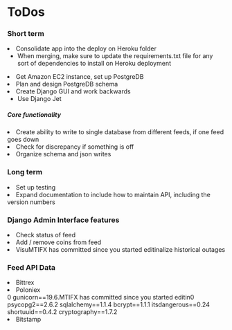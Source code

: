 <H1> ToDos </H1>

<H3> Short term </H3>

<li> Consolidate app into the deploy on Heroku folder
    <ul> <li> When merging, make sure to update the requirements.txt file for any sort of dependencies to install on Heroku deployment </li> </ul> </li>
  
<li> Get Amazon EC2 instance, set up PostgreDB </li>
<li> Plan and design PostgreDB schema </li>
<li> Create Django GUI and work backwards 
<ul> <li> Use Django Jet </li> </ul> </li>

<H5> Core functionality </H5>
<li> Create ability to write to single database from different feeds, if one feed goes down </li>
<li> Check for discrepancy if something is off </li>
<li> Organize schema and json writes </li>


<H3> Long term </H3> 
<li> Set up testing </li>
<li> Expand documentation to include how to maintain API, including the version numbers </li>


<H3> Django Admin Interface features </H3>
<li> Check status of feed </li>
<li> Add / remove coins from feed </li>
<li> VisuMTIFX has committed since you started editinalize historical outages </li>


<H3> Feed API Data </H3>

<li> Bittrex </li>
<li> Poloniex </li>0
gunicorn==19.6.MTIFX has committed since you started editin0
psycopg2==2.6.2
sqlalchemy==1.1.4
bcrypt==1.1.1
itsdangerous==0.24
shortuuid==0.4.2
cryptography==1.7.2
<li> Bitstamp </li>



